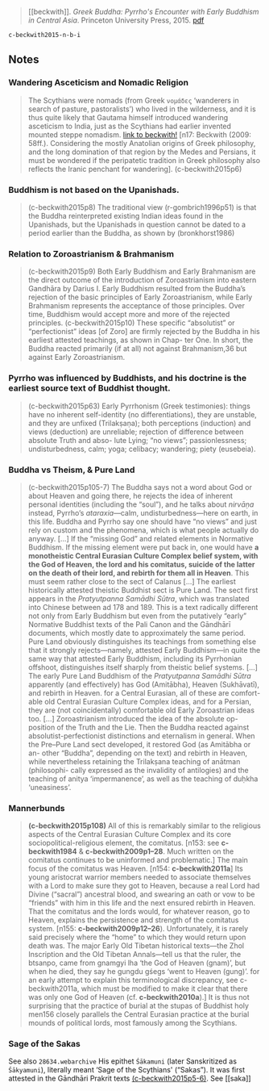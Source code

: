 > [[beckwith]]. *Greek Buddha: Pyrrho's Encounter with Early Buddhism in Central Asia*. Princeton University Press, 2015. [pdf](a/c-beckwith2015.pdf)

`c-beckwith2015-n-b-i`


## Notes
### Wandering Asceticism and Nomadic Religion
   > The Scythians were nomads (from Greek `νομάδες` ‘wanderers in search of pasture, pastoralists’) who lived in the wilderness, and it is thus quite likely that Gautama himself introduced wandering asceticism to India, just as the Scythians had earlier invented mounted steppe nomadism. [link to beckwith!](https://www.google.com) [n17: Beckwith (2009: 58ff.). Considering the mostly Anatolian origins of Greek philosophy, and the long domination of that region by the Medes and Persians, it must be wondered if the peripatetic tradition in Greek philosophy also reflects the Iranic penchant for wandering]. (c-beckwith2015p6)
### Buddhism is not based on the Upanishads.
   > (c-beckwith2015p8) The traditional view (r-gombrich1996p51) is that the Buddha reinterpreted existing Indian ideas found in the Upanishads, but the Upanishads in question cannot be dated to a period earlier than the Buddha, as shown by (bronkhorst1986)
### Relation to Zoroastrianism & Brahmanism
   > (c-beckwith2015p9) Both Early Buddhism and Early Brahmanism are the direct outcome of the introduction of Zoroastrianism into eastern Gandhāra by Darius I. Early Buddhism resulted from the Buddha’s rejection of the basic principles of Early Zoroastrianism, while Early Brahmanism represents the acceptance of those principles. Over time, Buddhism would accept more and more of the rejected principles.
   > (c-beckwith2015p10) These specific “absolutist” or “perfectionist” ideas [of Zoro] are firmly rejected by the Buddha in his earliest attested teachings, as shown in Chap- ter One. In short, the Buddha reacted primarily (if at all) not against Brahmanism,36 but against Early Zoroastrianism.
### Pyrrho was influenced by Buddhists, and his doctrine is the earliest source text of Buddhist thought.
   > (c-beckwith2015p63) Early Pyrrhonism (Greek testimonies): things have no inherent self-identity (no differentiations), they are unstable, and they are unfixed (Trilakṣaṇa); both perceptions (induction) and views (deduction) are unreliable; rejection of difference between absolute Truth and abso- lute Lying; “no views”; passionlessness; undisturbedness, calm; yoga; celibacy; wandering; piety (eusebeia).

### Buddha vs Theism, & Pure Land
   > (c-beckwith2015p105-7) The Buddha says not a word about God or about Heaven and going there, he rejects the idea of inherent personal identities (including the “soul”), and he talks about *nirvāṇa* instead, Pyrrho’s *ataraxia*—calm, undisturbedness—here on earth, in this life. Buddha and Pyrrho say one should have “no views” and just rely on custom and the phenomena, which is what people actually do anyway. [...] If the “missing God” and related elements in Normative Buddhism. If the missing element were put back in, one would have **a monotheistic Central Eurasian Culture Complex belief system, with the God of Heaven, the lord and his comitatus, suicide of the latter on the death of their lord, and rebirth for them all in Heaven**. This must seem rather close to the sect of Calanus [...] The earliest historically attested theistic Buddhist sect is Pure Land. The sect first appears in the *Pratyutpanna Samādhi Sūtra*, which was translated into Chinese between ad 178 and 189. This is a text radically different not only from Early Buddhism but even from the putatively “early” Normative Buddhist texts of the Pali Canon and the Gāndhārī documents, which mostly date to approximately the same period. Pure Land obviously distinguishes its teachings from something else that it strongly rejects—namely, attested Early Buddhism—in quite the same way that attested Early Buddhism, including its Pyrrhonian offshoot, distinguishes itself sharply from theistic belief systems. [...] The early Pure Land Buddhism of the *Pratyutpanna Samādhi Sūtra* apparently (and effectively) has God (Amitābha), Heaven (Sukhāvatī), and rebirth in Heaven. for a Central Eurasian, all of these are comfort- able old Central Eurasian Culture Complex ideas, and for a Persian, they are (not coincidentally) comfortable old Early Zoroastrian ideas too. [...] Zoroastrianism introduced the idea of the absolute op- position of the Truth and the Lie. Then the Buddha reacted against absolutist-perfectionist distinctions and eternalism in general. When the Pre–Pure Land sect developed, it restored God (as Amitābha or an- other “Buddha”, depending on the text) and rebirth in Heaven, while nevertheless retaining the Trilakṣana teaching of anātman (philosophi- cally expressed as the invalidity of antilogies) and the teaching of anitya ‘impermanence’, as well as the teaching of duḥkha ‘uneasiness’.

### Mannerbunds
   > **(c-beckwith2015p108)** All of this is remarkably similar to the religious aspects of the Central Eurasian Culture Complex and its core sociopolitical-religious element, the comitatus. [n153: see **c-beckwith1984** & **c-beckwith2009p1–28**. Much written on the comitatus continues to be uninformed and problematic.] The main focus of the comitatus was Heaven. [n154: **c-beckwith2011a**] Its young aristocrat warrior members needed to associate themselves with a Lord to make sure they got to Heaven, because a real Lord had Divine (“sacral”) ancestral blood, and swearing an oath or vow to be “friends” with him in this life and the next ensured rebirth in Heaven. That the comitatus and the lords would, for whatever reason, go to Heaven, explains the persistence and strength of the comitatus system. [n155: **c-beckwith2009p12–26**). Unfortunately, it is rarely said precisely where the “home” to which they would return upon death was. The major Early Old Tibetan historical texts—the Zhol Inscription and the Old Tibetan Annals—tell us that the ruler, the btsanpo, came from gnamgyi lha ‘the God of Heaven (gnam)’, but when he died, they say he gungdu gśegs ‘went to Heaven (gung)’. for an early attempt to explain this terminological discrepancy, see c-beckwith2011a, which must be modified to make it clear that there was only one God of Heaven (cf. **c-beckwith2010a**).] It is thus not surprising that the practice of burial at the stupas of Buddhist holy men156 closely parallels the Central Eurasian practice at the burial mounds of political lords, most famously among the Scythians.


### Sage of the Sakas
See also `28634.webarchive`
   His epithet `Śākamuni` (later Sanskritized as `Śākyamuni`), literally meant ‘Sage of the Scythians' (“Sakas”). It was first attested in the Gāndhāri Prakrit texts [(c-beckwith2015p5-6)](https://ln.sync.com/dl/59313fe50/54fv8ztu-snsnu4ah-yhsxe3w3-jcs7u2cv). See [[saka]]